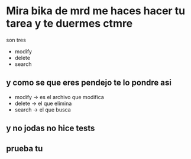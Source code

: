 # Mira bika de mrd me haces hacer tu tarea y te duermes ctmre

son tres 

- modify
- delete
- search


## y como se que eres pendejo te lo pondre asi

- modify -> es el archivo que modifica
- delete -> el que elimina
- search -> el que busca


## y no jodas no hice tests 

## prueba tu
